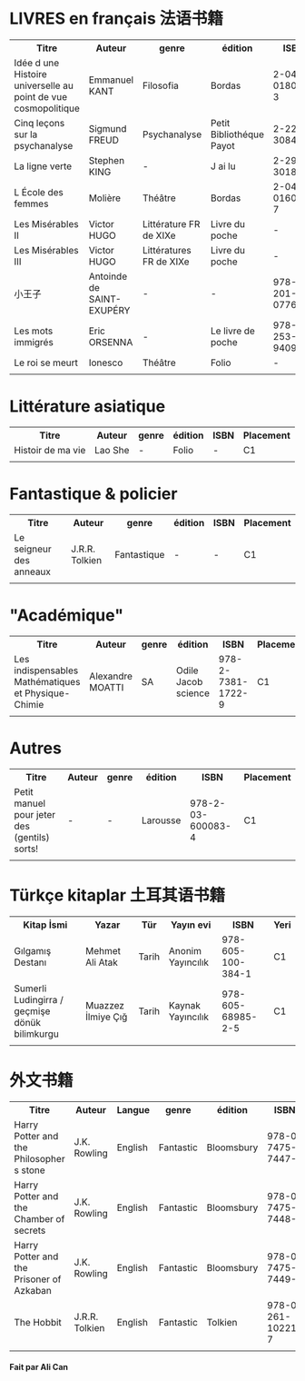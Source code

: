 <table>
  <h1> LIVRES en français 法语书籍 </h1>
  <tr>
    <th>Titre</th>
    <th>Auteur</th>
    <th>genre</th>
    <th>édition</th>
    <th> ISBN </th>
    <th> Placement </th>
  </tr>
  <tr>
    <td>Idée d une Histoire universelle au point de vue cosmopolitique </td>
    <td>Emmanuel KANT</td>
    <td>Filosofia</td>
    <td> Bordas </td>
    <td> 2-04-018061-3 </td> 
    <td > C1</td>
  </tr>
  <tr>
    <td>Cinq leçons sur la psychanalyse</td>
    <td>Sigmund FREUD</td>
    <td>Psychanalyse</td>
    <td> Petit Bibliothéque Payot </td>
    <td> 2-228-30849-8 </td>
    <td> C1 </td>
  </tr>
  <tr>
    <td>La ligne verte</td>
    <td>Stephen KING</td>
    <td> - </td>
    <td> J ai lu </td>
    <td> 2-290-30186-8 </td>
    <td> C2 </td>
  </tr>
  <tr>
    <td>L École des femmes</td>
    <td>Molière</td>
    <td>Théâtre</td>
    <td>Bordas</td>
    <td> 2-04-016050-7 </td>
    <td>C2 </td>
  </tr>
  <tr>
    <td>Les Misérables II</td>
    <td>Victor HUGO</td>
    <td>Littérature FR de XIXe</td>
    <td>Livre du poche</td>
    <td>-</td>
    <td> C2</td>
  </tr>
  <tr>
    <td>Les Misérables III</td>
    <td>Victor HUGO</td>
    <td>Littératures FR de XIXe</td>
    <td>Livre du poche</td>
    <td> - </td>
    <td> C2</td>
  </tr>
  <tr>
    <td>小王子</td>
    <td>Antoinde de SAINT-EXUPÉRY</td>
    <td>-</td>
    <td>-</td>
    <td>978-7-201-07764-2 </td>
    <td>C1 </td>
  </tr>
    <tr>
    <td>Les mots immigrés</td>
    <td>Eric ORSENNA</td>
    <td>-</td>
    <td>Le livre de poche</td>
    <td>978-2-253-94095-1 </td>
    <td>C1 -T</td>
  </tr>
    <tr>
    <td>Le roi se meurt</td>
    <td>Ionesco</td>
    <td>Théâtre</td>
    <td>Folio</td>
    <td> -</td>
    <td>C1-T</td>
  </tr>
  <tr>
    <td></td>
    <td></td>
    <td></td>
    <td></td>
    <td> </td>
    <td></td>
  </tr>
 
</table>

<table>
  <h1> Littérature asiatique </h1>
  <tr>
    <th>Titre</th>
    <th>Auteur</th>
    <th>genre</th>
    <th>édition</th>
    <th> ISBN </th>
    <th> Placement </th>
  </tr>
  <tr>
    <td>Histoir de ma vie </td>
    <td>Lao She</td>
    <td>-</td>
    <td> Folio </td>
    <td> -</td> 
    <td > C1</td>
  </tr>
  
  <tr>
    <td></td>
    <td></td>
    <td></td>
    <td></td>
    <td> </td>
    <td></td>
  </tr>
 
</table>

<table>
  <h1> Fantastique & policier  </h1>
  <tr>
    <th>Titre</th>
    <th>Auteur</th>
    <th>genre</th>
    <th>édition</th>
    <th> ISBN </th>
    <th> Placement </th>
  </tr>
  <tr>
    <td> Le seigneur des anneaux  </td>
    <td>J.R.R. Tolkien</td>
    <td>Fantastique</td>
    <td> - </td>
    <td> - </td> 
    <td > C1</td>
  </tr>
  
  <tr>
    <td></td>
    <td></td>
    <td></td>
    <td></td>
    <td> </td>
    <td></td>
  </tr>
 
</table>

<table>
  <h1> "Académique" </h1>
  <tr>
    <th>Titre</th>
    <th>Auteur</th>
    <th>genre</th>
    <th>édition</th>
    <th> ISBN </th>
    <th> Placement </th>
  </tr>
  <tr>
    <td>Les indispensables Mathématiques et Physique-Chimie </td>
    <td>Alexandre MOATTI</td>
    <td>SA </td>
    <td> Odile Jacob science</td>
    <td> 978-2-7381-1722-9 </td> 
    <td > C1</td>
  </tr>
  
  <tr>
    <td></td>
    <td></td>
    <td></td>
    <td></td>
    <td> </td>
    <td></td>
  </tr>
 
</table>

<table>
  <h1> Autres  </h1>
  <tr>
    <th>Titre</th>
    <th>Auteur</th>
    <th>genre</th>
    <th>édition</th>
    <th> ISBN </th>
    <th> Placement </th>
  </tr>
  <tr>
    <td>Petit manuel pour jeter des (gentils) sorts! </td>
    <td>-</td>
    <td>-</td>
    <td> Larousse </td>
    <td> 978-2-03-600083-4</td> 
    <td > C1</td>
  </tr>
  
  <tr>
    <td></td>
    <td></td>
    <td></td>
    <td></td>
    <td> </td>
    <td></td>
  </tr>
 
</table>

 <table>
  <h1> Türkçe kitaplar 土耳其语书籍 </h1>
  <tr>
    <th>Kitap İsmi</th>
    <th>Yazar</th>
    <th>Tür</th>
    <th>Yayın evi</th>
    <th> ISBN </th>
    <th> Yeri </th>
  </tr>
  <tr>
    <td>Gılgamış Destanı</td>
    <td>Mehmet Ali Atak</td>
    <td>Tarih</td>
    <td> Anonim Yayıncılık</td>
    <td> 978-605-100-384-1 </td> 
    <td > C1</td>
  </tr>
  <tr>
    <td>Sumerli Ludingirra / geçmişe dönük bilimkurgu</td>
    <td>Muazzez İlmiye Çığ</td>
    <td>Tarih</td>
    <td>Kaynak Yayıncılık</td>
    <td>978-605-68985-2-5 </td>
    <td>C1</td>
  </tr>
  <tr>
    <td></td>
    <td></td>
    <td></td>
    <td></td>
    <td> </td>
    <td></td>
  </tr>
 
</table>

<table>
  <h1> 外文书籍  </h1>
  <tr>
    <th>Titre</th>
    <th>Auteur</th>
    <th> Langue </th>
    <th>genre</th>
    <th>édition</th>
    <th> ISBN </th>
    <th> Placement </th>
  </tr>
  <tr>
    <td>Harry Potter and the Philosopher s stone</td>
    <td>J.K. Rowling</td>
    <td>English</td>
    <td>Fantastic</td>
    <td>Bloomsbury </td>
    <td>978-0-7475-7447-7</td>
    <td>C1</td>
  </tr>
  <tr>
    <td>Harry Potter and the Chamber of secrets</td>
    <td>J.K. Rowling</td>
    <td>English </td>
    <td>Fantastic</td>
    <td> Bloomsbury</td>
    <td> 978-0-7475-7448-4</td> 
    <td > C1</td>
  </tr>
  <tr>
    <td>Harry Potter and the Prisoner of Azkaban</td>
    <td>J.K. Rowling</td>
    <td>English </td>
    <td>Fantastic</td>
    <td> Bloomsbury</td>
    <td> 978-0-7475-7449-1</td> 
    <td > C1</td>
  </tr>
  
  <tr>
    <td>The Hobbit</td>
    <td>J.R.R. Tolkien</td>
    <td>English</td>
    <td>Fantastic</td>
    <td>Tolkien</td>
    <td> 978-0-261-10221-7</td>
    <td>C1</td>
  </tr>
  <tr>
    <td></td>
    <td></td>
    <td></td>
    <td></td>
    <td> </td>
    <td></td>
    <td></td>
  </tr>
 
</table>


 <h4> Fait par Ali Can <h4>